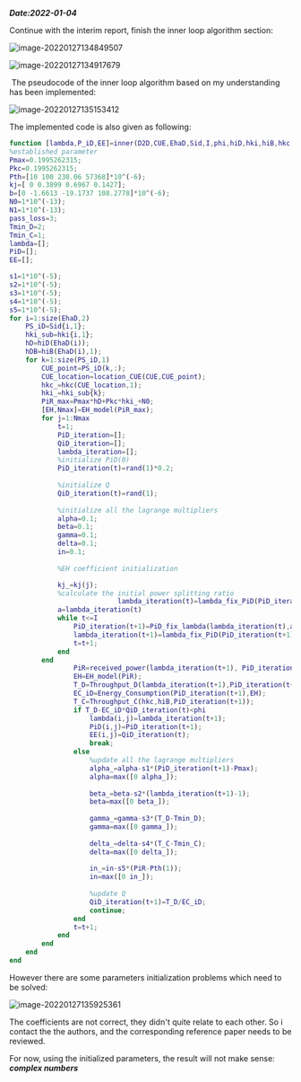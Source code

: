 ***Date:2022-01-04***

Continue with the interim report, finish the inner loop algorithm section:

![image-20220127134849507](C:\Users\admin\AppData\Roaming\Typora\typora-user-images\image-20220127134849507.png)

![image-20220127134917679](C:\Users\admin\AppData\Roaming\Typora\typora-user-images\image-20220127134917679.png)

 

​    The pseudocode of the inner loop algorithm based on my understanding has been implemented:

![image-20220127135153412](C:\Users\admin\AppData\Roaming\Typora\typora-user-images\image-20220127135153412.png)



The implemented code is also given as following:

```matlab
function [lambda,P_iD,EE]=inner(D2D,CUE,EhaD,Sid,I,phi,hiD,hki,hiB,hkc)
%established parameter
Pmax=0.1995262315;
Pkc=0.1995262315;
Pth=[10 100 230.06 57368]*10^(-6);
kj=[ 0 0.3899 0.6967 0.1427];
b=[0 -1.6613 -19.1737 108.2778]*10^(-6);
N0=1*10^(-13);
N1=1*10^(-13);
pass_loss=3;
Tmin_D=2;
Tmin_C=1;
lambda=[];
PiD=[];
EE=[];

s1=1*10^(-5);
s2=1*10^(-5);
s3=1*10^(-5);
s4=1*10^(-5);
s5=1*10^(-5);
for i=1:size(EhaD,2)
    PS_iD=Sid{i,1};
    hki_sub=hki{i,1};
    hD=hiD(EhaD(i));
    hDB=hiB(EhaD(i),1);
    for k=1:size(PS_iD,1)
        CUE_point=PS_iD(k,:);
        CUE_location=location_CUE(CUE,CUE_point);
        hkc_=hkc(CUE_location,1);
        hki_=hki_sub{k};
        PiR_max=Pmax*hD+Pkc*hki_+N0;
        [EH,Nmax]=EH_model(PiR_max);
        for j=1:Nmax
            t=1;
            PiD_iteration=[];
            QiD_iteration=[];
            lambda_iteration=[];
            %initialize PiD(0)
            PiD_iteration(t)=rand(1)*0.2;
            
            %initialize Q
            QiD_iteration(t)=rand(1);
            
            %initialize all the lagrange multipliers
            alpha=0.1;
            beta=0.1;
            gamma=0.1;
            delta=0.1;
            in=0.1;
            
            %EH coefficient initialization

            kj_=kj(j);
            %calculate the initial power splitting ratio
                           lambda_iteration(t)=lambda_fix_PiD(PiD_iteration(t),alpha,beta,gamma,delta,in,hD,hki_,kj_,QiD_iteration(t));
            a=lambda_iteration(t)
            while t<=I
                PiD_iteration(t+1)=PiD_fix_lambda(lambda_iteration(t),alpha,beta,gamma,delta,in,hD,hki_,hkc_,hDB,kj_,QiD_iteration(t));
                lambda_iteration(t+1)=lambda_fix_PiD(PiD_iteration(t+1),alpha,beta,gamma,delta,in,hD,hki_,kj_,QiD_iteration(t));
                t=t+1;
            end
        end
                PiR=received_power(lambda_iteration(t+1), PiD_iteration(t+1),hD,hki_);
                EH=EH_model(PiR);
                T_D=Throughput_D(lambda_iteration(t+1),PiD_iteration(t+1),hD,hki_);
                EC_iD=Energy_Consumption(PiD_iteration(t+1),EH);
                T_C=Throughput_C(hkc,hiB,PiD_iteration(t+1));
                if T_D-EC_iD*QiD_iteration(t)<phi
                    lambda(i,j)=lambda_iteration(t+1);
                    PiD(i,j)=PiD_iteration(t+1);
                    EE(i,j)=QiD_iteration(t);
                    break;
                else
                    %update all the lagrange multipliers
                    alpha_=alpha-s1*(PiD_iteration(t+1)-Pmax);
                    alpha=max([0 alpha_]);
                    
                    beta_=beta-s2*(lambda_iteration(t+1)-1);
                    beta=max([0 beta_]);
                    
                    gamma_=gamma-s3*(T_D-Tmin_D);
                    gamma=max([0 gamma_]);
                    
                    delta_=delta-s4*(T_C-Tmin_C);
                    delta=max([0 delta_]);
                    
                    in_=in-s5*(PiR-Pth(1));
                    in=max([0 in_]);
                    
                    %update Q
                    QiD_iteration(t+1)=T_D/EC_iD;
                    continue;
                end
                t=t+1;
            end
        end
    end
end
```



However there are some parameters initialization problems which need to be solved:

![image-20220127135925361](C:\Users\admin\AppData\Roaming\Typora\typora-user-images\image-20220127135925361.png)

The coefficients are not correct, they didn't quite relate to each other. So i contact the  the authors, and the corresponding reference paper needs to be reviewed.



For now, using the initialized parameters, the result will not make sense: ***complex numbers***

